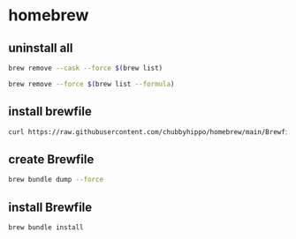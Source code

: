 # homebrew
## uninstall all
```sh
brew remove --cask --force $(brew list)
```
```sh
brew remove --force $(brew list --formula)
```
## install brewfile
```sh
curl https://raw.githubusercontent.com/chubbyhippo/homebrew/main/Brewfile -o ~/.brewfile
```
## create Brewfile
```sh
brew bundle dump --force
```
## install Brewfile
```sh
brew bundle install
```
